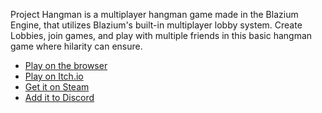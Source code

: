<div style="display:none">
<!-- Meta Data -->
<meta name="cover-image" content="/static/assets/games/hangman/cover.png">
<meta name="short-description" content="A multiplayer lobby-based hangman game made in the Blazium Engine">
<meta name="game-name" content="Project Hangman">
</div>

Project Hangman is a multiplayer hangman game made in the Blazium Engine, that utilizes Blazium's built-in multiplayer
lobby system. Create Lobbies, join games, and play with multiple friends in this basic hangman game where hilarity can
ensure.

- [Play on the browser](https://hangman.blazium.app)
- [Play on Itch.io](https://blaziumengine.itch.io/hangman-auth)
- [Get it on Steam]()
- [Add it to Discord](https://discord.com/oauth2/authorize?client_id=1328040585579335781)